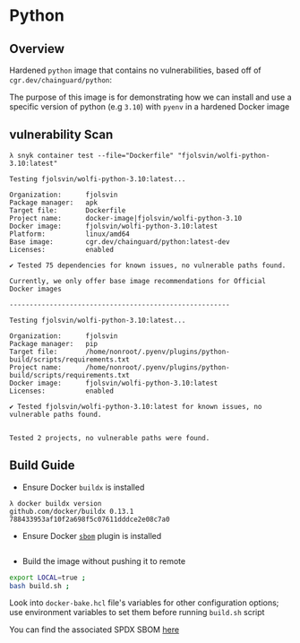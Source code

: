 # Python

## Overview

Hardened `python` image that contains no vulnerabilities, based off of
`cgr.dev/chainguard/python`:

The purpose of this image is for demonstrating how we can install and use a
specific version of python (e.g `3.10`) with `pyenv` in a hardened Docker image

## vulnerability Scan

```console
λ snyk container test --file="Dockerfile" "fjolsvin/wolfi-python-3.10:latest"

Testing fjolsvin/wolfi-python-3.10:latest...

Organization:      fjolsvin
Package manager:   apk
Target file:       Dockerfile
Project name:      docker-image|fjolsvin/wolfi-python-3.10
Docker image:      fjolsvin/wolfi-python-3.10:latest
Platform:          linux/amd64
Base image:        cgr.dev/chainguard/python:latest-dev
Licenses:          enabled

✔ Tested 75 dependencies for known issues, no vulnerable paths found.

Currently, we only offer base image recommendations for Official Docker images

-------------------------------------------------------

Testing fjolsvin/wolfi-python-3.10:latest...

Organization:      fjolsvin
Package manager:   pip
Target file:       /home/nonroot/.pyenv/plugins/python-build/scripts/requirements.txt
Project name:      /home/nonroot/.pyenv/plugins/python-build/scripts/requirements.txt
Docker image:      fjolsvin/wolfi-python-3.10:latest
Licenses:          enabled

✔ Tested fjolsvin/wolfi-python-3.10:latest for known issues, no vulnerable paths found.


Tested 2 projects, no vulnerable paths were found.
```

## Build Guide

- Ensure Docker `buildx` is installed

```console
λ docker buildx version
github.com/docker/buildx 0.13.1 788433953af10f2a698f5c07611dddce2e08c7a0
```

- Ensure Docker
  [`sbom`](https://www.docker.com/blog/generate-sboms-with-buildkit/) plugin is
  installed

```console

```

- Build the image without pushing it to remote

```bash
export LOCAL=true ;
bash build.sh ;
```

Look into `docker-bake.hcl` file's variables for other configuration options;
use environment variables to set them before running `build.sh` script

You can find the associated SPDX SBOM
[here](https://github.com/da-moon/hardened-docker-images/releases/tag/sboms)
